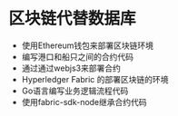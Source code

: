 区块链代替数据库
=========
- 使用Ethereum钱包来部署区块链环境
- 编写港口和船只之间的合约代码
- 通过通过webjs3来部署合约
- Hyperledger Fabric 的部署区块链的环境
- Go语言编写业务逻辑流程代码
- 使用fabric-sdk-node继承合约代码

